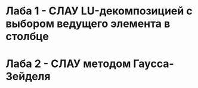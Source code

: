 # Лаба 1 - СЛАУ LU-декомпозицией с выбором ведущего элемента в столбце

# Лаба 2 - СЛАУ методом Гаусса-Зейделя
